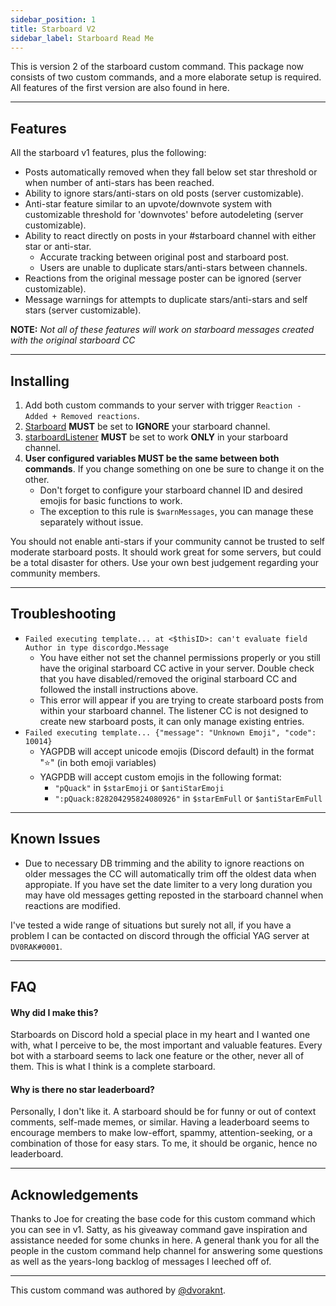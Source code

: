 ```yaml
---
sidebar_position: 1
title: Starboard V2
sidebar_label: Starboard Read Me
---
```


This is version 2 of the starboard custom command. This package now consists of two custom commands, and a more elaborate setup is required. All features of the first version are also found in here.

---

## Features
All the starboard v1 features, plus the following:
- Posts automatically removed when they fall below set star threshold or when number of anti-stars has been reached.
- Ability to ignore stars/anti-stars on old posts (server customizable).
- Anti-star feature similar to an upvote/downvote system with customizable threshold for 'downvotes' before autodeleting (server customizable).
- Ability to react directly on posts in your #starboard channel with either star or anti-star.
    - Accurate tracking between original post and starboard post.
    - Users are unable to duplicate stars/anti-stars between channels.
- Reactions from the original message poster can be ignored (server customizable).
- Message warnings for attempts to duplicate stars/anti-stars and self stars (server customizable).

**NOTE:** *Not all of these features will work on starboard messages created with the original starboard CC*

---

## Installing
1. Add both custom commands to your server with trigger `Reaction - Added + Removed reactions`.
2. [Starboard](starboard) **MUST** be set to **IGNORE** your starboard channel.
3. [starboardListener](starboardListener) **MUST** be set to work **ONLY** in your starboard channel.
4. **User configured variables MUST be the same between both commands**. If you change something on one be sure to change it on the other.
    - Don't forget to configure your starboard channel ID and desired emojis for basic functions to work.
    - The exception to this rule is `$warnMessages`, you can manage these separately without issue.

You should not enable anti-stars if your community cannot be trusted to self moderate starboard posts. It should work great for some servers, but could be a total disaster for others. Use your own best judgement regarding your community members.

---

## **Troubleshooting**
- `Failed executing template... at <$thisID>: can't evaluate field Author in type discordgo.Message` 
  - You have either not set the channel permissions properly or you still have the original starboard CC active in your server. Double check that you have disabled/removed the original starboard CC and followed the install instructions above.
  - This error will appear if you are trying to create starboard posts from within your starboard channel. The listener CC is not designed to create new starboard posts, it can only manage existing entries.
- `Failed executing template... {"message": "Unknown Emoji", "code": 10014}`
  - YAGPDB will accept unicode emojis (Discord default) in the format "⭐" (in both emoji variables)
  - YAGPDB will accept custom emojis in the following format:
    - `"pQuack"` in `$starEmoji` or `$antiStarEmoji`
    - `":pQuack:828204295824080926"` in `$starEmFull` or `$antiStarEmFull`

---

## Known Issues
- Due to necessary DB trimming and the ability to ignore reactions on older messages the CC will automatically trim off the oldest data when appropiate. If you have set the date limiter to a very long duration you may have old messages getting reposted in the starboard channel when reactions are modified.

I've tested a wide range of situations but surely not all, if you have a problem I can be contacted on discord through the official YAG server at `DV0RAK#0001`.

---

## FAQ

#### Why did I make this?
Starboards on Discord hold a special place in my heart and I wanted one with, what I perceive to be, the most important and valuable features. Every bot with a starboard seems to lack one feature or the other, never all of them. This is what I think is a complete starboard.

#### Why is there no star leaderboard?
Personally, I don't like it. A starboard should be for funny or out of context comments, self-made memes, or similar. Having a leaderboard seems to encourage members to make low-effort, spammy, attention-seeking, or a combination of those for easy stars. To me, it should be organic, hence no leaderboard.

---

## Acknowledgements
Thanks to Joe for creating the base code for this custom command which you can see in v1. Satty, as his giveaway command gave inspiration and assistance needed for some chunks in here. A general thank you for all the people in the custom command help channel for answering some questions as well as the years-long backlog of messages I leeched off of.

---

This custom command was authored by [@dvoraknt](https://github.com/dvoraknt).
